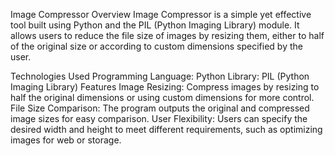 Image Compressor
Overview
Image Compressor is a simple yet effective tool built using Python and the PIL (Python Imaging Library) module.
It allows users to reduce the file size of images by resizing them, either to half of the original size or according to custom dimensions specified by the user.

Technologies Used
Programming Language: Python
Library: PIL (Python Imaging Library)
Features
Image Resizing: Compress images by resizing to half the original dimensions or using custom dimensions for more control.
File Size Comparison: The program outputs the original and compressed image sizes for easy comparison.
User Flexibility: Users can specify the desired width and height to meet different requirements, such as optimizing images for web or storage.
